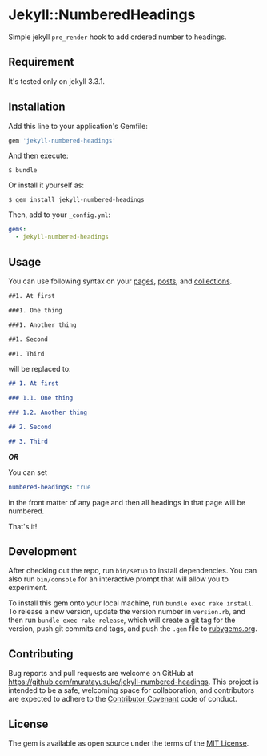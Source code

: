 # Jekyll::NumberedHeadings

Simple jekyll `pre_render` hook to add ordered number to headings.

## Requirement

It's tested only on jekyll 3.3.1.

## Installation

Add this line to your application's Gemfile:

```ruby
gem 'jekyll-numbered-headings'
```

And then execute:

    $ bundle

Or install it yourself as:

    $ gem install jekyll-numbered-headings

Then, add to your `_config.yml`:

```yaml
gems:
  - jekyll-numbered-headings
```
## Usage

You can use following syntax on your [pages](https://jekyllrb.com/docs/pages/), [posts](https://jekyllrb.com/docs/posts/), and [collections](https://jekyllrb.com/docs/collections/).

```markdown
##1. At first

###1. One thing

###1. Another thing

##1. Second

##1. Third
```

will be replaced to:

```markdown
## 1. At first

### 1.1. One thing

### 1.2. Another thing

## 2. Second

## 3. Third
```

***OR***

You can set

```yaml
numbered-headings: true
```

in the front matter of any page and then all headings in that page will
be numbered.

That's it!

## Development

After checking out the repo, run `bin/setup` to install dependencies. You can also run `bin/console` for an interactive prompt that will allow you to experiment.

To install this gem onto your local machine, run `bundle exec rake install`. To release a new version, update the version number in `version.rb`, and then run `bundle exec rake release`, which will create a git tag for the version, push git commits and tags, and push the `.gem` file to [rubygems.org](https://rubygems.org).

## Contributing

Bug reports and pull requests are welcome on GitHub at https://github.com/muratayusuke/jekyll-numbered-headings. This project is intended to be a safe, welcoming space for collaboration, and contributors are expected to adhere to the [Contributor Covenant](http://contributor-covenant.org) code of conduct.


## License

The gem is available as open source under the terms of the [MIT License](http://opensource.org/licenses/MIT).

